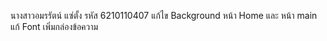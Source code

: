 นางสาวอมรรัตน์ แซ่ตั้ง รหัส 6210110407
แก้ไข Background หน้า Home และ หน้า main
แก้ Font 
เพิ่มกล่องข้อความ